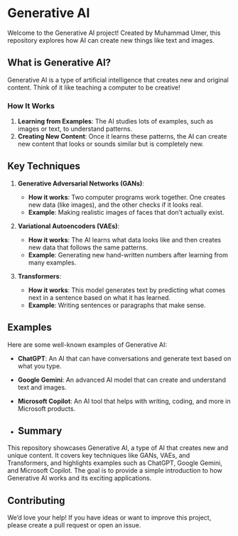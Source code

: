  
# Generative AI

Welcome to the Generative AI project! Created by Muhammad Umer, this repository explores how AI can create new things like text and images.

## What is Generative AI?

Generative AI is a type of artificial intelligence that creates new and original content. Think of it like teaching a computer to be creative!

### How It Works

1. **Learning from Examples**: The AI studies lots of examples, such as images or text, to understand patterns.
2. **Creating New Content**: Once it learns these patterns, the AI can create new content that looks or sounds similar but is completely new.

## Key Techniques

1. **Generative Adversarial Networks (GANs)**:
   - **How it works**: Two computer programs work together. One creates new data (like images), and the other checks if it looks real.
   - **Example**: Making realistic images of faces that don’t actually exist.

2. **Variational Autoencoders (VAEs)**:
   - **How it works**: The AI learns what data looks like and then creates new data that follows the same patterns.
   - **Example**: Generating new hand-written numbers after learning from many examples.

3. **Transformers**:
   - **How it works**: This model generates text by predicting what comes next in a sentence based on what it has learned.
   - **Example**: Writing sentences or paragraphs that make sense.

## Examples

Here are some well-known examples of Generative AI:

- **ChatGPT**: An AI that can have conversations and generate text based on what you type.
- **Google Gemini**: An advanced AI model that can create and understand text and images.
- **Microsoft Copilot**: An AI tool that helps with writing, coding, and more in Microsoft products.
 

  
- ## Summary

This repository showcases Generative AI, a type of AI that creates new and unique content. It covers key techniques like GANs, VAEs, and Transformers, and highlights examples such as ChatGPT, Google Gemini, and Microsoft Copilot. The goal is to provide a simple introduction to how Generative AI works and its exciting applications.
 

## Contributing

We’d love your help! If you have ideas or want to improve this project, please create a pull request or open an issue.

